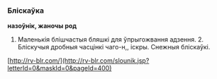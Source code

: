 ### Бліскаўка
**назоўнік, жаночы род**

1. Маленькія блішчастыя бляшкі для ўпрыгожвання адзення. 2. Бліскучыя дробныя часцінкі чаго-н,, іскры. Снежныя бліскаўкі.

<a rel="author">[http://rv-blr.com/](http://rv-blr.com/slounik.jsp?letterId=0&maskId=0&pageId=400)</a>
